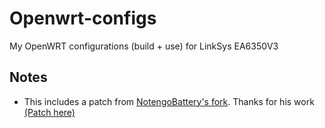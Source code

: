 # Openwrt-configs

My OpenWRT configurations (build + use) for LinkSys EA6350V3

## Notes

- This includes a patch from [NotengoBattery's fork](https://github.com/NoTengoBattery/openwrt). Thanks for his work [(Patch here)](EA6350V3/configs/patchs/configs/patches/9991-ipq40xx-improve_cpu_and_nand_clock.patch)

